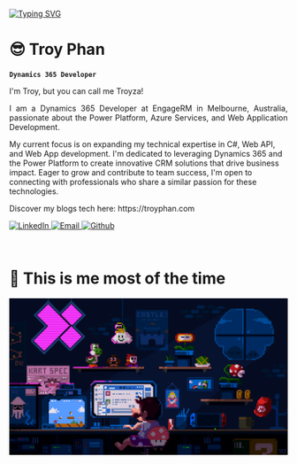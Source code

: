 
<p align="left">
    <a href="https://git.io/typing-svg"><img src="https://readme-typing-svg.demolab.com?font=Nunito&weight=500&duration=2000&pause=500&color=22F7F5&vCenter=true&multiline=true&random=false&width=600&height=80&lines=DYNAMICS+365+DEVELOPER;POWER+PLATFORM+AND+AZURE+SERVICES+ENTHUSIASTS;ON+MY+WAY+TO+BECOME+THE+COOLEST+DEVELOPER" alt="Typing SVG" /></a>
</p>
<div align="left">
    <h1 align="left">😎 Troy Phan</h1>
</div>

**`Dynamics 365 Developer`**

  <!-- personal detail -->
<p style='text-align: justify;'>
I'm Troy, but you can call me Troyza!
</p>
<p style='text-align: justify;'>
I am a Dynamics 365 Developer at EngageRM in Melbourne, Australia, passionate about the Power Platform, Azure Services, and Web Application Development.
</p>
<p>
My current focus is on expanding my technical expertise in C#, Web API, and Web App development. I'm dedicated to leveraging Dynamics 365 and the Power Platform to create innovative CRM solutions that drive business impact. Eager to grow and contribute to team success, I'm open to connecting with professionals who share a similar passion for these technologies.
</p>

<p>
    Discover my blogs tech here: https://troyphan.com
</p>


<p align="left">
    <a href="https://www.linkedin.com/in/vuphanit/">
        <img alt="LinkedIn" title="LinkedIn" src="https://custom-icon-badges.demolab.com/badge/LinkedIn-0077B5?style=for-the-badge&logo=linkedin&logoColor=white"/>
    </a>
    <a href="mailto:troyphan98@gmail.com">
        <img alt="Email" title="Email" src="https://custom-icon-badges.demolab.com/badge/Email-8B0000?style=for-the-badge&logo=mail&logoColor=white">
    </a>
    <a href="https://github.com/phanvuminhtrung">
        <img alt="Github" title="Github" src="https://custom-icon-badges.demolab.com/badge/Github-fafafa?style=for-the-badge&logo=github&logoColor=black">
    </a>
</p>
<br />
<div align="center" >
    <h1 align="left">🌟 This is me most of the time</h1>
</div>
<img src="./assets/background.gif" alt="banner" width="700">










